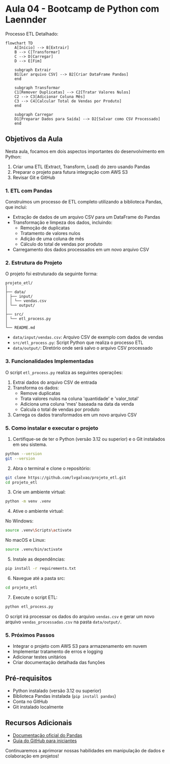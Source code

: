 # Aula 04 - Bootcamp de Python com Laennder

Processo ETL Detalhado:

```mermaid
flowchart TD
    A[Início] --> B[Extrair]
    B --> C[Transformar]
    C --> D[Carregar]
    D --> E[Fim]
    
    subgraph Extrair
    B1[Ler arquivo CSV] --> B2[Criar DataFrame Pandas]
    end
    
    subgraph Transformar
    C1[Remover Duplicatas] --> C2[Tratar Valores Nulos]
    C2 --> C3[Adicionar Coluna Mês]
    C3 --> C4[Calcular Total de Vendas por Produto]
    end
    
    subgraph Carregar
    D1[Preparar Dados para Saída] --> D2[Salvar como CSV Processado]
    end
```

## Objetivos da Aula

Nesta aula, focamos em dois aspectos importantes do desenvolvimento em Python:

1. Criar uma ETL (Extract, Transform, Load) do zero usando Pandas
2. Preparar o projeto para futura integração com AWS S3
3. Revisar Git e GitHub

### 1. ETL com Pandas

Construímos um processo de ETL completo utilizando a biblioteca Pandas, que inclui:

- Extração de dados de um arquivo CSV para um DataFrame do Pandas
- Transformação e limpeza dos dados, incluindo:
  - Remoção de duplicatas
  - Tratamento de valores nulos
  - Adição de uma coluna de mês
  - Cálculo do total de vendas por produto
- Carregamento dos dados processados em um novo arquivo CSV

### 2. Estrutura do Projeto

O projeto foi estruturado da seguinte forma:

```
projeto_etl/
│
├── data/
│ ├── input/
│ │ └── vendas.csv
│ └── output/
│
├── src/
│ └── etl_process.py
│
└── README.md
```

- `data/input/vendas.csv`: Arquivo CSV de exemplo com dados de vendas
- `src/etl_process.py`: Script Python que realiza o processo ETL
- `data/output/`: Diretório onde será salvo o arquivo CSV processado

### 3. Funcionalidades Implementadas

O script `etl_process.py` realiza as seguintes operações:

1. Extrai dados do arquivo CSV de entrada
2. Transforma os dados:
   - Remove duplicatas
   - Trata valores nulos na coluna 'quantidade' e 'valor_total'
   - Adiciona uma coluna 'mes' baseada na data da venda
   - Calcula o total de vendas por produto
3. Carrega os dados transformados em um novo arquivo CSV

### 5. Como instalar e executar o projeto

1. Certifique-se de ter o Python (versão 3.12 ou superior) e o Git instalados em seu sistema.

```bash
python --version
git --version
```  

2. Abra o terminal e clone o repositório:

```bash
git clone https://github.com/lvgalvao/projeto_etl.git
cd projeto_etl
```   

3. Crie um ambiente virtual:

```bash
python -m venv .venv
```

4. Ative o ambiente virtual:

No Windows:

```bash
source .venv\Scripts\activate
```

No macOS e Linux:

```bash
source .venv/bin/activate
```

5. Instale as dependências:

```bash
pip install -r requirements.txt
```

6. Navegue até a pasta src:

```bash
cd projeto_etl
```

7. Execute o script ETL:

```bash
python etl_process.py
```
O script irá processar os dados do arquivo `vendas.csv` e gerar um novo arquivo `vendas_processadas.csv` na pasta `data/output/`.

### 5. Próximos Passos

- Integrar o projeto com AWS S3 para armazenamento em nuvem
- Implementar tratamento de erros e logging
- Adicionar testes unitários
- Criar documentação detalhada das funções

## Pré-requisitos

- Python instalado (versão 3.12 ou superior)
- Biblioteca Pandas instalada (`pip install pandas`)
- Conta no GitHub
- Git instalado localmente

## Recursos Adicionais

- [Documentação oficial do Pandas](https://pandas.pydata.org/docs/)
- [Guia do GitHub para iniciantes](https://docs.github.com/pt/get-started)

Continuaremos a aprimorar nossas habilidades em manipulação de dados e colaboração em projetos!